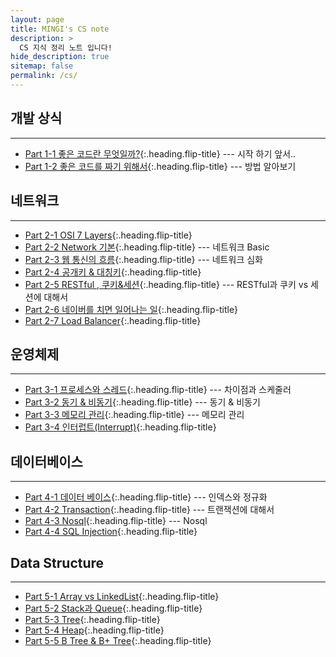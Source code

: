 ```yaml
---
layout: page
title: MINGI's CS note
description: >
  CS 지식 정리 노트 입니다!
hide_description: true
sitemap: false
permalink: /cs/ 
---
```



## 개발 상식

---
* [Part 1-1 좋은 코드란 무엇일까?]{:.heading.flip-title} --- 시작 하기 앞서..
* [Part 1-2 좋은 코드를 짜기 위해서]{:.heading.flip-title} --- 방법 알아보기

## 네트워크

---
* [Part 2-1 OSI 7 Layers]{:.heading.flip-title}
* [Part 2-2 Network 기본]{:.heading.flip-title} --- 네트워크 Basic
* [Part 2-3 웹 통신의 흐름]{:.heading.flip-title} --- 네트워크 심화
* [Part 2-4 공개키 & 대칭키]{:.heading.flip-title}
* [Part 2-5 RESTful , 쿠키&세션]{:.heading.flip-title} --- RESTful과 쿠키 vs 세션에 대해서
* [Part 2-6 네이버를 치면 일어나는 일]{:.heading.flip-title}
* [Part 2-7 Load Balancer]{:.heading.flip-title}

## 운영체제

---
* [Part 3-1 프로세스와 스레드]{:.heading.flip-title} --- 차이점과 스케줄러
* [Part 3-2 동기 & 비동기]{:.heading.flip-title} --- 동기 & 비동기
* [Part 3-3 메모리 관리]{:.heading.flip-title} --- 메모리 관리
* [Part 3-4 인터럽트(Interrupt)]{:.heading.flip-title}

## 데이터베이스

---
* [Part 4-1 데이터 베이스]{:.heading.flip-title} --- 인덱스와 정규화
* [Part 4-2 Transaction]{:.heading.flip-title} --- 트랜잭션에 대해서
* [Part 4-3 Nosql]{:.heading.flip-title} --- Nosql
* [Part 4-4 SQL Injection]{:.heading.flip-title}

## Data Structure

---
* [Part 5-1 Array vs LinkedList]{:.heading.flip-title}
* [Part 5-2 Stack과 Queue]{:.heading.flip-title}
* [Part 5-3 Tree]{:.heading.flip-title}
* [Part 5-4 Heap]{:.heading.flip-title}
* [Part 5-5 B Tree & B+ Tree]{:.heading.flip-title}


[Part 1-1 좋은 코드란 무엇일까?]: 1-1.md
[Part 1-2 좋은 코드를 짜기 위해서]: 1-2.md

[Part 2-1 OSI 7 Layers]: 2-1.md
[Part 2-2 Network 기본]: 2-2.md
[Part 2-3 웹 통신의 흐름]: 2-3.md
[Part 2-4 공개키 & 대칭키]: 2-4.md
[Part 2-5 RESTful , 쿠키&세션]: 2-5.md
[Part 2-6 네이버를 치면 일어나는 일]: 2-6.md
[Part 2-7 Load Balancer]: 2-7.md

[Part 3-1 프로세스와 스레드]: 3-1.md
[Part 3-2 동기 & 비동기]: 3-2.md
[Part 3-3 메모리 관리]: 3-3.md
[Part 3-4 인터럽트(Interrupt)]: 3-4.md

[Part 4-1 데이터 베이스]: 4-1.md
[Part 4-2 Transaction]: 4-2.md
[Part 4-3 Nosql]: 4-3.md
[Part 4-4 SQL Injection]: 4-4.md

[Part 5-1 Array vs LinkedList]: 5-1.md
[Part 5-2 Stack과 Queue]: 5-2.md
[Part 5-3 Tree]: 5-3.md
[Part 5-4 Heap]: 5-4.md
[Part 5-5 B Tree & B+ Tree]: 5-5.md

